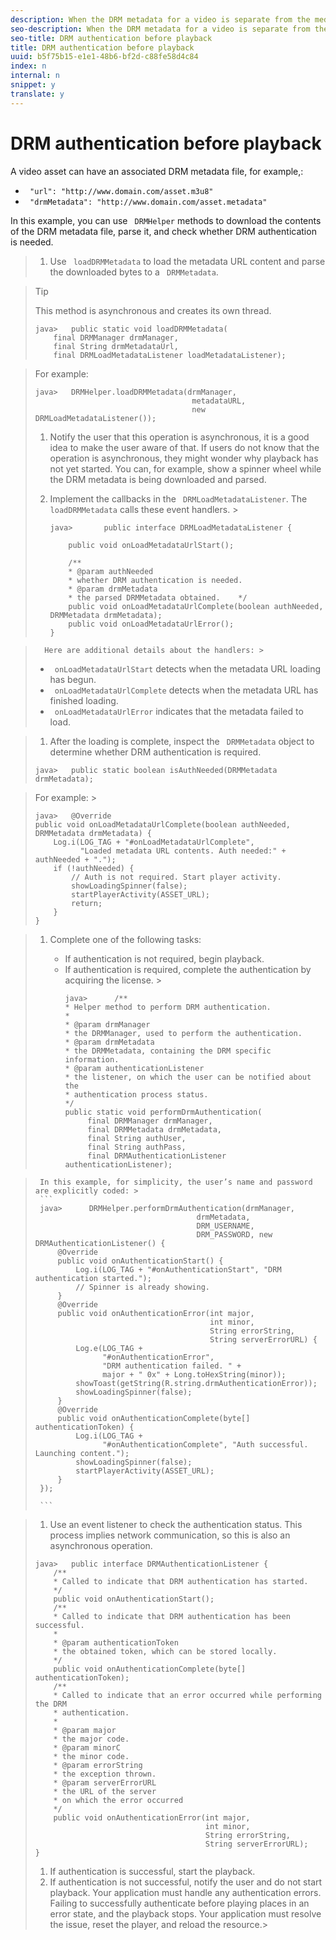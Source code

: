 ```yaml
---
description: When the DRM metadata for a video is separate from the media stream, you should authenticate before you beginning the playback.
seo-description: When the DRM metadata for a video is separate from the media stream, you should authenticate before you beginning the playback.
seo-title: DRM authentication before playback
title: DRM authentication before playback
uuid: b5f75b15-e1e1-48b6-bf2d-c88fe58d4c84
index: n
internal: n
snippet: y
translate: y
---
```


# DRM authentication before playback

A video asset can have an associated DRM metadata file, for example,: 
* ` "url": "http://www.domain.com/asset.m3u8"`
* ` "drmMetadata": "http://www.domain.com/asset.metadata"`

In this example, you can use ` DRMHelper` methods to download the contents of the DRM metadata file, parse it, and check whether DRM authentication is needed. 

>1. Use ` loadDRMMetadata` to load the metadata URL content and parse the downloaded bytes to a ` DRMMetadata`.

>   >[!TIP]
>   >
>   >This method is asynchronous and creates its own thread.
>
>   ```
>   java>   public static void loadDRMMetadata( 
>       final DRMManager drmManager, 
>       final String drmMetadataUrl,  
>       final DRMLoadMetadataListener loadMetadataListener); 
>   ```

>   For example:
>
>   ```
>   java>   DRMHelper.loadDRMMetadata(drmManager,  
>                                      metadataURL,  
>                                      new DRMLoadMetadataListener());
>   ```
>
>1. Notify the user that this operation is asynchronous, it is a good idea to make the user aware of that.
>   If users do not know that the operation is asynchronous, they might wonder why playback has not yet started. You can, for example, show a spinner wheel while the DRM metadata is being downloaded and parsed.
>
>1. Implement the callbacks in the ` DRMLoadMetadataListener`.
>       The ` loadDRMMetadata` calls these event handlers. >    
>       ```
>       java>       public interface DRMLoadMetadataListener { 
>        
>           public void onLoadMetadataUrlStart(); 
>        
>           /** 
>           * @param authNeeded 
>           * whether DRM authentication is needed. 
>           * @param drmMetadata 
>           * the parsed DRMMetadata obtained.    */ 
>           public void onLoadMetadataUrlComplete(boolean authNeeded, DRMMetadata drmMetadata); 
>           public void onLoadMetadataUrlError(); 
>       } 
>       
>       ```

>       Here are additional details about the handlers: >    
>    * ` onLoadMetadataUrlStart` detects when the metadata URL loading has begun.
>    * ` onLoadMetadataUrlComplete` detects when the metadata URL has finished loading.
>    * ` onLoadMetadataUrlError` indicates that the metadata failed to load.

>    
>1. After the loading is complete, inspect the ` DRMMetadata` object to determine whether DRM authentication is required.
>
>   ```
>   java>   public static boolean isAuthNeeded(DRMMetadata drmMetadata);
>   ```

>   For example: >
>   ```
>   java>   @Override 
>   public void onLoadMetadataUrlComplete(boolean authNeeded, DRMMetadata drmMetadata) {  
>       Log.i(LOG_TAG + "#onLoadMetadataUrlComplete",  
>             "Loaded metadata URL contents. Auth needed:" + authNeeded + "."); 
>       if (!authNeeded) { 
>           // Auth is not required. Start player activity.     
>           showLoadingSpinner(false);     
>           startPlayerActivity(ASSET_URL); 
>           return; 
>       } 
>   } 
>   
>   ```

>
>1. Complete one of the following tasks:
>    
>    * If authentication is not required, begin playback.
>    * If authentication is required, complete the authentication by acquiring the license. >    
>      ```
>      java>      /** 
>      * Helper method to perform DRM authentication. 
>      * 
>      * @param drmManager 
>      * the DRMManager, used to perform the authentication. 
>      * @param drmMetadata 
>      * the DRMMetadata, containing the DRM specific information. 
>      * @param authenticationListener 
>      * the listener, on which the user can be notified about the 
>      * authentication process status. 
>      */ 
>      public static void performDrmAuthentication( 
>           final DRMManager drmManager,  
>           final DRMMetadata drmMetadata, 
>           final String authUser,  
>           final String authPass,  
>           final DRMAuthenticationListener authenticationListener);
>      ```

>      In this example, for simplicity, the user’s name and password are explicitly coded: >    
>      ```
>      java>      DRMHelper.performDrmAuthentication(drmManager,  
>                                         drmMetadata,  
>                                         DRM_USERNAME,  
>                                         DRM_PASSWORD, new DRMAuthenticationListener() { 
>          @Override 
>          public void onAuthenticationStart() { 
>              Log.i(LOG_TAG + "#onAuthenticationStart", "DRM authentication started."); 
>              // Spinner is already showing. 
>          } 
>          @Override 
>          public void onAuthenticationError(int major,  
>                                            int minor,  
>                                            String errorString,  
>                                            String serverErrorURL) { 
>              Log.e(LOG_TAG +  
>                    "#onAuthenticationError",  
>                    "DRM authentication failed. " +  
>                    major + " 0x" + Long.toHexString(minor)); 
>              showToast(getString(R.string.drmAuthenticationError));   
>              showLoadingSpinner(false); 
>          } 
>          @Override 
>          public void onAuthenticationComplete(byte[] authenticationToken) { 
>              Log.i(LOG_TAG +  
>                    "#onAuthenticationComplete", "Auth successful. Launching content."); 
>              showLoadingSpinner(false); 
>              startPlayerActivity(ASSET_URL); 
>          } 
>      }); 
>      
>      ```


>    
>1. Use an event listener to check the authentication status.
>   This process implies network communication, so this is also an asynchronous operation.
>
>   ```
>   java>   public interface DRMAuthenticationListener { 
>       /** 
>       * Called to indicate that DRM authentication has started. 
>       */ 
>       public void onAuthenticationStart(); 
>       /** 
>       * Called to indicate that DRM authentication has been successful. 
>       * 
>       * @param authenticationToken 
>       * the obtained token, which can be stored locally. 
>       */ 
>       public void onAuthenticationComplete(byte[] authenticationToken); 
>       /** 
>       * Called to indicate that an error occurred while performing the DRM 
>       * authentication. 
>       * 
>       * @param major 
>       * the major code. 
>       * @param minorC 
>       * the minor code. 
>       * @param errorString 
>       * the exception thrown. 
>       * @param serverErrorURL 
>       * the URL of the server  
>       * on which the error occurred 
>       */ 
>       public void onAuthenticationError(int major,  
>                                         int minor,  
>                                         String errorString,  
>                                         String serverErrorURL); 
>   } 
>   
>   ```
>
>1. If authentication is successful, start the playback.
>1. If authentication is not successful, notify the user and do not start playback.
>   Your application must handle any authentication errors. Failing to successfully authenticate before playing places <!-- PH element: phrases/primetime-sdk-name --> in an error state, and the playback stops. Your application must resolve the issue, reset the player, and reload the resource.>
